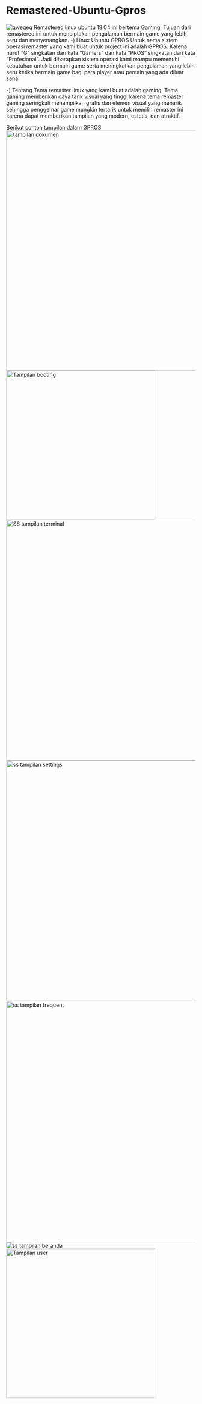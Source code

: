 # Remastered-Ubuntu-Gpros
![qweqeq](https://github.com/andikamahend/Remastered-Ubuntu-Gpros/assets/156983422/09136d35-79e0-4bdb-ae73-63653f5e7c1d)
Remastered linux ubuntu 18.04 ini bertema Gaming, Tujuan dari remastered ini untuk menciptakan pengalaman bermain game yang lebih seru dan menyenangkan.
-) Linux Ubuntu GPROS
Untuk nama sistem operasi remaster yang kami buat untuk project ini adalah  GPROS. Karena huruf “G“ singkatan dari kata “Gamers” dan kata “PROS“ singkatan dari kata “Profesional”. Jadi diharapkan sistem operasi kami mampu memenuhi kebutuhan untuk bermain game serta meningkatkan pengalaman yang lebih seru ketika bermain game bagi para player atau pemain yang ada diluar sana.

-) Tentang
Tema remaster linux yang kami buat adalah gaming. Tema gaming memberikan daya tarik visual yang tinggi karena tema remaster gaming seringkali menampilkan grafis dan elemen visual yang menarik sehingga penggemar game mungkin tertarik untuk memilih remaster ini karena dapat memberikan tampilan yang modern, estetis, dan atraktif.

Berikut contoh tampilan dalam GPROS
<img width="637" alt="tampilan dokumen" src="https://github.com/andikamahend/Remastered-Ubuntu-Gpros/assets/156983422/c064ac53-a37d-4036-a18f-4dc608a804b6">
<img width="396" alt="Tampilan booting" src="https://github.com/andikamahend/Remastered-Ubuntu-Gpros/assets/156983422/cf7769f9-1779-4a54-a744-2bd0bd213c31">
<img width="639" alt="SS tampilan terminal" src="https://github.com/andikamahend/Remastered-Ubuntu-Gpros/assets/156983422/4b911b7b-39e3-4962-b44d-4f98c9eb463b">
<img width="638" alt="ss tampilan settings" src="https://github.com/andikamahend/Remastered-Ubuntu-Gpros/assets/156983422/00782ed4-ad62-4adc-be33-fc9e600bb8fb">
<img width="641" alt="ss tampilan frequent" src="https://github.com/andikamahend/Remastered-Ubuntu-Gpros/assets/156983422/3ad73068-ad56-45d6-9397-379d00f5d5cf">
![ss tampilan beranda](https://github.com/andikamahend/Remastered-Ubuntu-Gpros/assets/156983422/ba2d083f-2a9f-4177-b0cc-86c9943bdd36)
<img width="396" alt="Tampilan user" src="https://github.com/andikamahend/Remastered-Ubuntu-Gpros/assets/156983422/e8a9be38-1a8f-4eab-91de-d416da88ac9d">
